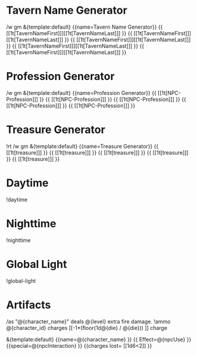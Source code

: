 # Tavern Name Generator
/w gm &{template:default} {{name=Tavern Name Generator}} {{ [[1t[TavernNameFirst]]][[1t[TavernNameLast]]] }} {{ [[1t[TavernNameFirst]]][[1t[TavernNameLast]]] }} {{ [[1t[TavernNameFirst]]][[1t[TavernNameLast]]] }} {{  [[1t[TavernNameFirst]]][[1t[TavernNameLast]]] }} {{ [[1t[TavernNameFirst]]][[1t[TavernNameLast]]] }}

# Profession Generator
/w gm &{template:default} {{name=Profession Generator}} {{ [[1t[NPC-Profession]]] }} {{ [[1t[NPC-Profession]]] }} {{ [[1t[NPC-Profession]]] }} {{ [[1t[NPC-Profession]]] }} {{ [[1t[NPC-Profession]]] }}

# Treasure Generator
!rt /w gm &{template:default} {{name=Treasure Generator}} {{ [[1t[treasure]]] }} {{ [[1t[treasure]]] }} {{ [[1t[treasure]]] }} {{  [[1t[treasure]]] }} {{ [[1t[treasure]]] }}

# Daytime
!daytime

# Nighttime
!nighttime

# Global Light
!global-light

# Artifacts
/as "@{character_name}" deals @{level} extra fire damage.
!ammo @{character_id} charges [[-1*(floor(1d@{die} / @{die})) ]] charge

&{template:default} {{name=@{character_name} }} {{ Effect=@{npcUse} }} {{special=@{npcInteraction} }} {{charges lost= [[1d6<2]] }}